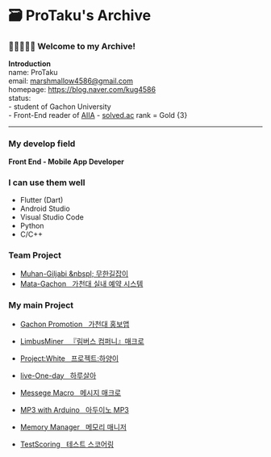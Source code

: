 # 🗃️ ProTaku's Archive

### 🙋‍♀️🙋‍♂️🙋 Welcome to my Archive!

**Introduction**  
name: ProTaku  
email: marshmallow4586@gmail.com  
homepage: https://blog.naver.com/kug4586  
status:  
\- student of Gachon University  
\- Front-End reader of [AIIA](https://github.com/AIIA-GCU)
\- [solved.ac](https://solved.ac/) rank = Gold {3}

---

### My develop field

**Front End - Mobile App Developer**

### I can use them well
- Flutter (Dart)
- Android Studio
- Visual Studio Code
- Python
- C/C++

### Team Project
- [Muhan-Giljabi &nbspl; 무한길잡이](https://github.com/AIIA-GCU/Muhan-giljabi)
- [Mata-Gachon &nbsp; 가천대 실내 예약 시스템](https://github.com/AIIA-GCU/meta-gachon)

### My main Project
- [Gachon Promotion &nbsp; 가천대 홍보앱](https://github.com/kug4586/AIIA_AFAC)
- [LimbusMiner &nbsp; 『림버스 컴퍼니』매크로](https://github.com/kug4586/LimbusMiner)
- [Project:White &nbsp; 프로젝트:하양이](https://github.com/kug4586/Project-white)
- [live-One-day &nbsp; 하루살아](https://github.com/kug4586/live-ONE-day)

- [Messege Macro &nbsp; 메시지 매크로](https://github.com/kug4586/message_macro)
- [MP3 with Arduino &nbsp; 아두이노 MP3](https://github.com/kug4586/MP3-with-Arduino)
- [Memory Manager &nbsp; 메모리 매니저](https://github.com/kug4586/memory_manager)
- [TestScoring &nbsp; 테스트 스코어링](https://github.com/kug4586/test_scoring)
